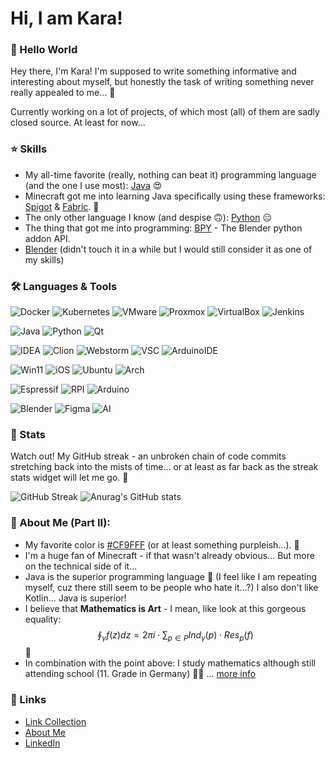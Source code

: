 # Hi, I am Kara!

### 👋 Hello World

Hey there, I'm Kara! I'm supposed to write something informative and interesting about myself, but honestly the task of writing something never really appealed to me... 🥴

Currently working on a lot of projects, of which most (all) of them are sadly closed source. At least for now...

### ⭐ Skills

* My all-time favorite (really, nothing can beat it) programming language (and the one I use most): [Java](https://en.wikipedia.org/wiki/Java_(programming_language)) 😍
* Minecraft got me into learning Java specifically using these frameworks: [Spigot](https://www.spigotmc.org) & [Fabric](https://www.fabricmc.net). 🤩
* The only other language I know (and despise 🙃): [Python](https://www.python.org) 😑
* The thing that got me into programming: [BPY](https://docs.blender.org/api/current/index.html) - The Blender python addon API.
* [Blender](https://en.wikipedia.org/wiki/Blender_(software)) (didn't touch it in a while but I would still consider it as one of my skills)

### 🛠️ Languages & Tools
![Docker](https://img.shields.io/badge/Docker-2CA5E0?style=for-the-badge&logo=docker&logoColor=white)
![Kubernetes](https://img.shields.io/badge/kubernetes-326ce5.svg?&style=for-the-badge&logo=kubernetes&logoColor=white)
![VMware](https://img.shields.io/badge/VMware-231f20?style=for-the-badge&logo=VMware&logoColor=white)
![Proxmox](https://img.shields.io/badge/Proxmox-E57000?style=for-the-badge&logo=proxmox&logoColor=white)
![VirtualBox](https://img.shields.io/badge/VirtualBox-21416b?style=for-the-badge&logo=VirtualBox&logoColor=white)
![Jenkins](https://img.shields.io/badge/Jenkins-D24939?style=for-the-badge&logo=Jenkins&logoColor=white)

![Java](https://img.shields.io/badge/Java-ED8B00?style=for-the-badge&logo=openjdk&logoColor=white)
![Python](https://img.shields.io/badge/Python-FFD43B?style=for-the-badge&logo=python&logoColor=blue)
![Qt](https://img.shields.io/badge/Qt-41CD52?style=for-the-badge&logo=qt&logoColor=white)

![IDEA](https://img.shields.io/badge/IntelliJ_IDEA-000000.svg?style=for-the-badge&logo=intellij-idea&logoColor=white)
![Clion](https://img.shields.io/badge/CLion-000000?style=for-the-badge&logo=clion&logoColor=white)
![Webstorm](https://img.shields.io/badge/WebStorm-000000?style=for-the-badge&logo=WebStorm&logoColor=white)
![VSC](https://img.shields.io/badge/Visual_Studio_Code-0078D4?style=for-the-badge&logo=visual%20studio%20code&logoColor=white)
![ArduinoIDE](https://img.shields.io/badge/Arduino_IDE-00979D?style=for-the-badge&logo=arduino&logoColor=white)

![Win11](https://img.shields.io/badge/Windows_11-0078d4?style=for-the-badge&logo=windows-11&logoColor=white)
![iOS](https://img.shields.io/badge/iOS-000000?style=for-the-badge&logo=ios&logoColor=white)
![Ubuntu](https://img.shields.io/badge/Ubuntu-E95420?style=for-the-badge&logo=ubuntu&logoColor=white)
![Arch](https://img.shields.io/badge/Arch_Linux-1793D1?style=for-the-badge&logo=arch-linux&logoColor=white)

![Espressif](https://img.shields.io/badge/espressif-E7352C?style=for-the-badge&logo=espressif&logoColor=white)
![RPI](https://img.shields.io/badge/Raspberry%20Pi-A22846?style=for-the-badge&logo=Raspberry%20Pi&logoColor=white)
![Arduino](https://img.shields.io/badge/Arduino-00979D?style=for-the-badge&logo=Arduino&logoColor=white)

![Blender](https://img.shields.io/badge/blender-%23F5792A.svg?style=for-the-badge&logo=blender&logoColor=white)
![Figma](https://img.shields.io/badge/Figma-F24E1E?style=for-the-badge&logo=figma&logoColor=white)
![AI](https://img.shields.io/badge/Adobe%20Illustrator-FF9A00?style=for-the-badge&logo=adobe%20illustrator&logoColor=white)
  
### 💎 Stats

Watch out! My GitHub streak - an unbroken chain of code commits stretching back into the mists of time... or at least as far back as the streak stats widget will let me go. 🤯

![GitHub Streak](https://streak-stats.demolab.com?user=Kara6432&date_format=j%20M%5B%20Y%5D) ![Anurag's GitHub stats](https://github-readme-stats-pi-orcin.vercel.app/api?username=kara6432&include_all_commits=true)

### 🤪 About Me (Part II):

* My favorite color is [#CF9FFF](https://github.com/Kara6432/Kara6432/blob/main/CF9FFF.png) (or at least something purpleish...). 🎨
* I'm a huge fan of Minecraft - if that wasn't already obvious... But more on the technical side of it...
* Java is the superior programming language 🤗 (I feel like I am repeating myself, cuz there still seem to be people who hate it...?) I also don't like Kotlin... Java is superior!
* I believe that **Mathematics is Art** - I mean, like look at this gorgeous equality: $$\oint_\gamma f(z) dz = 2\pi i \cdot \sum_{p\in P} Ind_\gamma(p)\cdot Res_p(f)$$ 🤩
* In combination with the point above: I study mathematics although still attending school (11. Grade in Germany) 👩‍🎓 ... [more info](https://fruehstudium.fau.de)

### 🔗 Links

* [Link Collection](https://linktr.ee/karapowered)
* [About Me](https://karapowered.carrd.co)
* [LinkedIn](https://www.linkedin.com/in/karapowered/)
